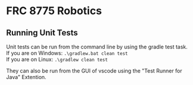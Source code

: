 # FRC 8775 Robotics

## Running Unit Tests
Unit tests can be run from the command line by using the gradle test task.\
If you are on Windows: `.\gradlew.bat clean test`\
If you are on Linux: `.\gradlew clean test`

They can also be run from the GUI of vscode using the "Test Runner for Java" Extention.
